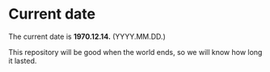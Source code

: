 # Current date

The current date is **1970.12.14.** (YYYY.MM.DD.)

This repository will be good when the world ends, so we will know how long it lasted.